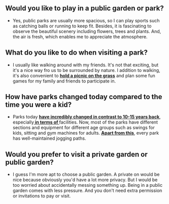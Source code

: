 ## Would you like to play in a public garden or park?
- Yes, public parks are usually more spacious, so I can play sports such as catching balls or running to keep fit. Besides, it is fascinating to observe the beautiful scenery including flowers, trees and plants. And, the air is fresh, which enables me to appreciate the atmosphere.

## What do you like to do when visiting a park?
- I usually like walking around with my friends. It's not that exciting, but it's a nice way fro us to be surrounded by nature. I addition to walking, it's also convenient to <b><u>hold a picnic on the grass</u></b> and plan some fun games for my family and friends to participate in.

## How have parks changed  today compared to the time you were a kid?
- Parks today <b><u>have incredibly changed in contrast to 10-15 years back</u></b>, especially<b><u> in terms of </u></b>facilities. Now, most of the parks have different sections and equipment for different age groups such as swings for kids, sitting and gym machines for adults. <b><u>Apart from this</u></b>, every park has well-maintained jogging paths. 

## Would you prefer to visit a private garden or public garden?
- I guess I'm more apt to choose a public garden. A private on would be nice because obviously you'd have a lot more privacy. But I would be too worried about accidentally messing something up. Being in a public garden comes with less pressure. And you don't need extra permission or invitations to pay or visit.